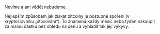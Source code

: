 Nevíme a ani vědět nebudeme.

Nejlepším způsobem jak získat bitcoiny je postupné spoření (v kryptoslovníku „štosování“). To znamená každý měsíc nebo týden nakoupit za malou částku bez ohledu na cenu a vyhladit tak její výkyvy.
